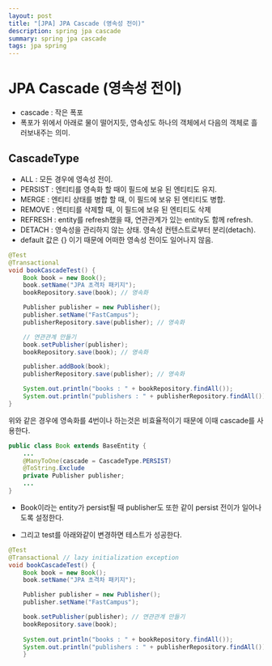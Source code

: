 ```yaml
---
layout: post
title: "[JPA] JPA Cascade (영속성 전이)"
description: spring jpa cascade
summary: spring jpa cascade
tags: jpa spring
---
```


# JPA Cascade (영속성 전이)

- cascade : 작은 폭포
- 폭포가 위에서 아래로 물이 떨어지듯, 영속성도 하나의 객체에서 다음의 객체로 흘러보내주는 의미.

## CascadeType

- ALL : 모든 경우에 영속성 전이.
- PERSIST : 엔티티를 영속화 할 때이 필드에 보유 된 엔티티도 유지.
- MERGE : 엔티티 상태를 병합 할 때, 이 필드에 보유 된 엔티티도 병합.
- REMOVE : 엔티티를 삭제할 때, 이 필드에 보유 된 엔티티도 삭제
- REFRESH : entity를 refresh했을 때, 연관관계가 있는 entity도 함께 refresh.
- DETACH : 영속성을 관리하지 않는 상태. 영속성 컨텐스트로부터 분리(detach).
- default 값은 {} 이기 때문에 어떠한 영속성 전이도 일어나지 않음.

```java
@Test
@Transactional
void bookCascadeTest() {
    Book book = new Book();
    book.setName("JPA 초격차 패키지");
    bookRepository.save(book); // 영속화

    Publisher publisher = new Publisher();
    publisher.setName("FastCampus");
    publisherRepository.save(publisher); // 영속화

    // 연관관계 만들기
    book.setPublisher(publisher); 
    bookRepository.save(book); // 영속화

    publisher.addBook(book);
    publisherRepository.save(publisher); // 영속화

    System.out.println("books : " + bookRepository.findAll());
    System.out.println("publishers : " + publisherRepository.findAll());
}
```

위와 같은 경우에 영속화를 4번이나 하는것은 비효율적이기 때문에 이때 cascade를 사용한다.

```java
public class Book extends BaseEntity {
    ...
    @ManyToOne(cascade = CascadeType.PERSIST)
    @ToString.Exclude
    private Publisher publisher;
    ...
}
```

- Book이라는 entity가 persist될 때 publisher도 또한 같이 persist 전이가 일어나도록 설정한다.

- 그리고 test를 아래와같이 변경하면 테스트가 성공한다.

```java
@Test
@Transactional // lazy initialization exception
void bookCascadeTest() {
    Book book = new Book();
    book.setName("JPA 초격차 패키지");

    Publisher publisher = new Publisher();
    publisher.setName("FastCampus");

    book.setPublisher(publisher); // 연관관계 만들기
    bookRepository.save(book);
    
    System.out.println("books : " + bookRepository.findAll());
    System.out.println("publishers : " + publisherRepository.findAll());
    }
```
